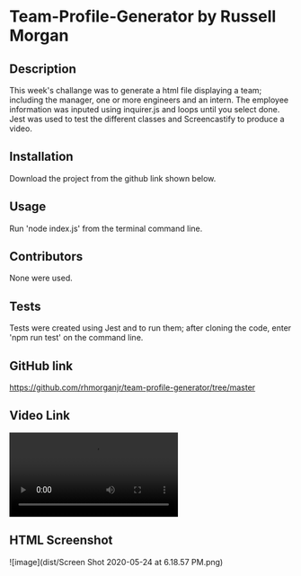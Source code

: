# Team-Profile-Generator by Russell Morgan

## Description
This week's challange was to generate a html file displaying a team; including the manager, one or more engineers and an intern. The employee information was inputed using inquirer.js and loops until you select done. Jest was used to test the different classes and Screencastify to produce a video.

## Installation
Download the project from the github link shown below.

## Usage
Run 'node index.js' from the terminal command line.

## Contributors
None were used.

## Tests
Tests were created using Jest and to run them; after cloning the code, enter 'npm run test' on the command line.

## GitHub link
https://github.com/rhmorganjr/team-profile-generator/tree/master

## Video Link
![video](dist/Team-Generator.mp4)

## HTML Screenshot
![image](dist/Screen Shot 2020-05-24 at 6.18.57 PM.png)
